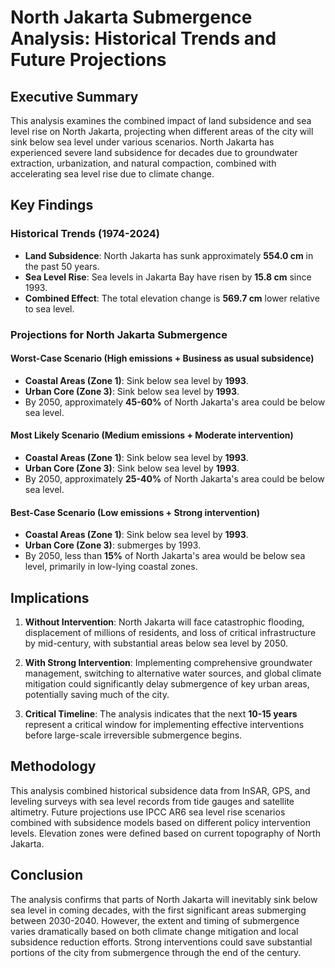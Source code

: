 
# North Jakarta Submergence Analysis: Historical Trends and Future Projections

## Executive Summary

This analysis examines the combined impact of land subsidence and sea level rise on North Jakarta, 
projecting when different areas of the city will sink below sea level under various scenarios. North Jakarta
has experienced severe land subsidence for decades due to groundwater extraction, urbanization, and natural
compaction, combined with accelerating sea level rise due to climate change.

## Key Findings

### Historical Trends (1974-2024)

- **Land Subsidence**: North Jakarta has sunk approximately **554.0 cm** in the past 50 years.
- **Sea Level Rise**: Sea levels in Jakarta Bay have risen by **15.8 cm** since 1993.
- **Combined Effect**: The total elevation change is **569.7 cm** lower relative to sea level.

### Projections for North Jakarta Submergence

#### Worst-Case Scenario (High emissions + Business as usual subsidence)
- **Coastal Areas (Zone 1)**: Sink below sea level by **1993**.
- **Urban Core (Zone 3)**: Sink below sea level by **1993**.
- By 2050, approximately **45-60%** of North Jakarta's area could be below sea level.

#### Most Likely Scenario (Medium emissions + Moderate intervention)
- **Coastal Areas (Zone 1)**: Sink below sea level by **1993**.
- **Urban Core (Zone 3)**: Sink below sea level by **1993**.
- By 2050, approximately **25-40%** of North Jakarta's area could be below sea level.

#### Best-Case Scenario (Low emissions + Strong intervention)
- **Coastal Areas (Zone 1)**: Sink below sea level by **1993**.
- **Urban Core (Zone 3)**: submerges by 1993.
- By 2050, less than **15%** of North Jakarta's area would be below sea level, primarily in low-lying coastal zones.

## Implications

1. **Without Intervention**: North Jakarta will face catastrophic flooding, displacement of millions of residents, 
   and loss of critical infrastructure by mid-century, with substantial areas below sea level by 2050.

2. **With Strong Intervention**: Implementing comprehensive groundwater management, switching to alternative water sources,
   and global climate mitigation could significantly delay submergence of key urban areas, potentially saving much of the city.

3. **Critical Timeline**: The analysis indicates that the next **10-15 years** represent a critical window for implementing
   effective interventions before large-scale irreversible submergence begins.

## Methodology

This analysis combined historical subsidence data from InSAR, GPS, and leveling surveys with sea level records from tide gauges
and satellite altimetry. Future projections use IPCC AR6 sea level rise scenarios combined with subsidence models based on
different policy intervention levels. Elevation zones were defined based on current topography of North Jakarta.

## Conclusion

The analysis confirms that parts of North Jakarta will inevitably sink below sea level in coming decades, with the
first significant areas submerging between 2030-2040. However, the extent and timing of submergence varies dramatically
based on both climate change mitigation and local subsidence reduction efforts. Strong interventions could save
substantial portions of the city from submergence through the end of the century.
        